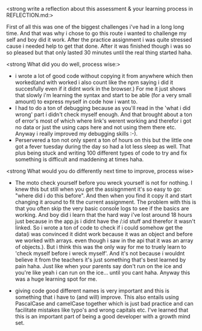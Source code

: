<strong write a reflection about this assessment & your learning process in REFLECTION.md:>

First of all this was one of the biggest challenges i've had in a long long time.
And that was why i chose to go this route i wanted to challenge my self and boy did it work.
After the practice assignment i was quite stressed cause i needed help to get that done. After it was
finished though i was so so pleased but that only lasted 30 minutes until the real thing started haha.

<strong What did you do well, process wise:>

- i wrote a lot of good code without copying it from anywhere which then worked(and with worked i also count like the npm saying i did it succesfully even if it didnt work in the browser.) For me it just shows that slowly i'm learning the syntax and start to be able (for a very small amount) to express myself in code how i want to.
- I had to do a ton of debugging because as you'll read in the 'what i did wrong' part i didn't check myself enough. And that brought about a ton of error's most of which where link's werent working and therefor i got no data or just the using caps here and not using them there etc.
  Anyway i really improved my debugging skills :-).
- Perservered a ton not only spent a ton of hours on this but the little one got a fever tuesday during the day so had a lot less sleep as well. That plus being stuck and writing 100 different types of code to try and fix something is difficult and maddening at times haha.

<strong What would you do differently next time to improve, process wise>

- The moto check yourself before you wreck yourself is not for nothing. I knew this but still when you get the
  assisgnment it's so easy to go: "where did i do this before". And then when you find it copy it and start changing it
  around to fit the current assignment. The problem with this is that you often skip the very basic console logs to see if
  the basics are working. And boy did i learn that the hard way i've lost around 18 hours just because in the app.js i didnt have the
  /:id stuff and therefor it wasn't linked. So i wrote a ton of code to check if i could somehow get the data(i was convinced it didnt
  work because it was an object and before we worked with arrays. even though i saw in the api that it was an array of objects.). But i think this was the only way for me to truely learn to 'check myself before i wreck myself'. And it's not because i wouldnt believe it from the teachers it's just something that's best learned by pain haha. Just like when your parents say don't run on the ice and you're like yeah i can run on the ice... until you cant haha. Anyway this was a huge learning spot for me.

- giving code good different names is very important and this is something that i have to (and will) improve. This also entails using PascalCase and camelCase together which is just bad practice and can facilitate mistakes like typo's and wrong capitals etc. I've learned that this is an important part of being a good developer with a growth mind set.
